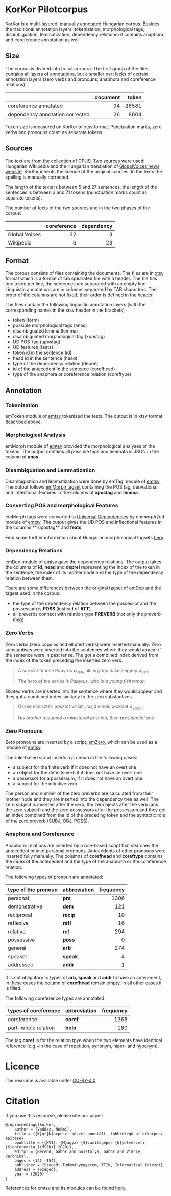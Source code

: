 # KorKor Pilotcorpus

KorKor is a multi-layered, manually annotated Hungarian corpus. Besides the traditional annotation layers (tokenization, morphological tags, disambiguation, lemmatization, dependency relations) it contains anaphora and coreference annotation as well.

## Size

The corpus is divided into to subcorpora. The first group of the files contains all layers of annotations, but a smaller part lacks of certain annotation layers (zero verbs and pronouns, anaphora and coreference relations).

|                                                               | document | token |
|:--------------------------------------------------------------|---------:|------:|
| coreference annotated                                         |       94 | 26581 |
| dependency annotation corrected                               |       26 |  8604 |

Token size is measured on KorKor of xtsv format. Punctuation marks, zero verbs and pronouns count as separate tokens.

## Sources

The text are from the collection of [OPUS](http://opus.nlpl.eu/). Two sources were used: Hungarian Wikipedia and the Hungarian translation of [GlobalVoices news website](https://hu.globalvoices.org). KorKor inherits the licence of the original sources. In the texts the spelling is manually corrected. 

The length of the texts is between 5 and 27 sentences, the length of the sentences is between 3 and 71 tokens (punctuation marks count as separate tokens).

The number of texts of the two sources and in the two phases of the corpus:

| |                coreference |             dependency |
|:----------|---------------------------:|-----------------------:|
| Global Voices |                         32 |                      3 |
| Wikipédia |                          6 |                     23 |

## Format

The corpus consists of files containing the documents. The files are in [xtsv](https://github.com/dlt-rilmta/xtsv) format which is a format of tab spearated file with a header. The file has one token per line, the sentences are separated with an empty line. Linguistic annotations are in columns separated by TAB characters. The order of the columns are not fixed, their order is defined in the header.

The files contain the following linguistic annotation layers (with the corresponding names in the xtsv header in the brackets)

* token (form)
* possible morphological tags (anas)
* disambiguated lemma (lemma)
* disambiguated morphological tag (xpostag)
* UD POS-tag (upostag)
* UD features (feats)
* token id in the sentence (id)
* head id in the sentence (head)
* type of the dependency relation (deprel)
* id of the antecedent in the sentence (corefhead)
* type of the anaphora or coreference relation (coreftype)

## Annotation

### Tokenization

emToken module of [emtsv](https://github.com/dlt-rilmta/emtsv) tokenized the tests. The output is in xtsv format described above.

### Morphological Analysis

emMorph module of [emtsv](https://github.com/dlt-rilmta/emtsv) provided the morphological analyses of the tokens. The output contains all possible tags and lemmata is JSON in the column of **anas**.

### Disambiguation and Lemmatization

Disambiguation and lemmatization were done by emTag module of [emtsv](https://github.com/dlt-rilmta/emtsv). The output follows [emMorph tagset](https://e-magyar.hu/en/textmodules/emmorph_codelist) containing the POS tag, derivational and inflectional features in the columns of **xpostag** and **lemma**.

### Converting POS and morphological Features

emMorph tags were converted to [Universal Dependencies](https://universaldependencies.org) by emmorph2ud module of [emtsv](https://github.com/dlt-rilmta/emtsv).  The output gives the UD POS and inflectional features in the columns ** upostag** and **feats**.

Find some further information about Hungarian morphological tagsets [here](https://github.com/dlt-rilmta/panmorph)

### Dependency Relations

emDep module of [emtsv](https://github.com/dlt-rilmta/emtsv) gave the dependency relations. The output takes the columns of **id**, **head** and **deprel** representing the index of the token in the sentence, the index of its mother node and the type of the dependency relation between them.

There are some differences between the original tagset of emDep and the tagset used in the corpus:
 * the type of the dependency relation between the possessor and the possessum is **POSS** (instead of **ATT**)
 * all preverbs connect with relation type **PREVERB** (not only the preverb *meg*)

### Zero Verbs

Zero verbs (zero copulas and ellipted verbs) were inserted manually. Zero substantives were inserted into the sentences where they would appear if the sentence were in past tense. The got a combined index derived from the index of the token preceding the inserted zero verb.

> A sorozat főhőse Papyrus ∅<sub>van</sub>, aki egy ifjú halászlegény ∅<sub>van</sub>.
>
> *The hero of the series is Papyrus, who is a young fisherman.*

Ellipted verbs are inserted into the sentence where they would appear and they got a combined index similarly to the zero substantives.

> Öccse miniszteri posztot vállalt, majd elnöki pozíciót ∅<sub>vállalt</sub>.
>
> *His brother assumed a ministerial position, then presidential one.*

### Zero Pronouns

Zero pronouns are inserted by a script, [emZero](https://github.com/vadno/emzero), which can be used as a module of [emtsv](https://github.com/dlt-rilmta/emtsv).

The rule-based script inserts a pronoun in the following cases:
* a subject for the finite verb if it does not have an overt one
* an object for the definite verb if it does not have an overt one
* a possessor for a possessum, if it does not have an overt one
* a subject for the infinitive verb

The person and number of the zero preverbs are calculated from their mother node and they are inserted into the dependency tree as well.
The zero subject is inserted after the verb, the zero bjects after the verb (and the zero subject) and the zero possessors after the possessum and they got an index combined from the id of the preceding token and the syntactic role of the zero preverb (SUBJ, OBJ, POSS).

### Anaphora and Coreference

Anaphoric relations are inserted by a rule-based script that searches the antecedent only of personal pronouns. Antecedents of other pronouns were inserted fully manually. The columns of **corefhead** and **coreftype** contains the index of the antecedent and the type of the anaproha or the coreference relation.

The following types of pronoun are annotated:

| type of the pronoun | abbreviation | frequency |
|:--------------------|:-------------|----------:|
| personal            | **prs**      |      1306 |
| demonstrative       | **dem**      |       121 |
| reciprocal          | **recip**    |        10 |
| reflexive           | **refl**     |        16 |
| relative            | **rel**      |       294 |
| possessive          | **poss**     |         0 |
| general             | **arb**      |       274 |
| speaker             | **speak**    |         4 |
| addressee           | **addr**     |         1 |

It is not obligatory to types of **arb**, **speak** and **addr** to have an antecedent, in these cases the column of **corefhead** remain empty, in all other cases it is filled.

The following coreference types are annotated:

| types of coreference | abbreviation  | frequency |
|:---------------------| :-------------|----------:|
| coreference          | **coref** |      1365 |
| part-whole relation  | **holo** |       180 |

The tag **coref** is for the relation tpye when the two elements have identical reference (e.g.~in the case of repetition, synonym, hiper- and hyponym).

# Licence
The resource is available under [CC-BY-4.0](LICENSE).

# Citation

If you use this resourse, please cite our paper:

```
@inproceedings{korkor,
    author = {Vadász, Noémi},
    title = {{K}or{K}orpusz: kézzel annotált, többrétegű pilotkorpusz építése},
    booktitle = {{XVI}. {M}agyar {S}zámítógépes {N}yelvészeti {K}onferencia ({MSZNY} 2020)},
    editor = {Berend, Gábor and Gosztolya, Gábor and Vincze, Veronika},
    pages = {141--154},
    publisher = {Szegedi Tudományegyetem, TTIK, Informatikai Intézet},
    address = {Szeged},
    year = {2020}
}
```

References for emtsv and its modules can be found [here](references.bib).
